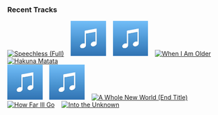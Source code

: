 ### Recent Tracks
[<img src='https://lastfm.freetls.fastly.net/i/u/300x300/2c034dacb108585c50307671497bcf8b.png' width='16%' height='16%' alt='Speechless (Full)'>](https://www.last.fm/music/naomi%2bscott/_/speechless%2b%2528full%2529)&nbsp;&nbsp;&nbsp;&nbsp;[<img src='https://github.com/atfinke/atfinke/blob/master/placeholder.jpeg?raw=true' width='16%' height='16%' alt='Love Is an Open Door - From "Frozen"/Soundtrack Version'>](https://www.last.fm/music/kristen%2bbell/_/love%2bis%2ban%2bopen%2bdoor%2b-%2bfrom%2b%2522frozen%2522%252fsoundtrack%2bversion)&nbsp;&nbsp;&nbsp;&nbsp;[<img src='https://github.com/atfinke/atfinke/blob/master/placeholder.jpeg?raw=true' width='16%' height='16%' alt='I Wont Say (Im In Love) - From "Hercules" / Soundtrack Version'>](https://www.last.fm/music/susan%2began/_/i%2bwon%2527t%2bsay%2b%2528i%2527m%2bin%2blove%2529%2b-%2bfrom%2b%2522hercules%2522%2b%252f%2bsoundtrack%2bversion)&nbsp;&nbsp;&nbsp;&nbsp;[<img src='https://lastfm.freetls.fastly.net/i/u/300x300/1934e209842fd5081e567ca7d7d0e198.png' width='16%' height='16%' alt='When I Am Older'>](https://www.last.fm/music/josh%2bgad/_/when%2bi%2bam%2bolder)&nbsp;&nbsp;&nbsp;&nbsp;[<img src='https://lastfm.freetls.fastly.net/i/u/300x300/eecbd527f75e1b2cbecda62f17291bf1.png' width='16%' height='16%' alt='Hakuna Matata'>](https://www.last.fm/music/billy%2beichner/_/hakuna%2bmatata)&nbsp;&nbsp;&nbsp;&nbsp;<br>[<img src='https://github.com/atfinke/atfinke/blob/master/placeholder.jpeg?raw=true' width='16%' height='16%' alt='Show Yourself'>](https://www.last.fm/music/idina%2bmenzel/_/show%2byourself)&nbsp;&nbsp;&nbsp;&nbsp;[<img src='https://github.com/atfinke/atfinke/blob/master/placeholder.jpeg?raw=true' width='16%' height='16%' alt='Un Poco Loco'>](https://www.last.fm/music/anthony%2bgonzalez/_/un%2bpoco%2bloco)&nbsp;&nbsp;&nbsp;&nbsp;[<img src='https://lastfm.freetls.fastly.net/i/u/300x300/bcf29e70b8684578950646408d7c4511.png' width='16%' height='16%' alt='A Whole New World (End Title)'>](https://www.last.fm/music/zayn/_/a%2bwhole%2bnew%2bworld%2b%2528end%2btitle%2529)&nbsp;&nbsp;&nbsp;&nbsp;[<img src='https://lastfm.freetls.fastly.net/i/u/300x300/b1a715d93b10fbf347082d3e06994ca3.png' width='16%' height='16%' alt='How Far Ill Go'>](https://www.last.fm/music/auli%2527i%2bcravalho/_/how%2bfar%2bi%2527ll%2bgo)&nbsp;&nbsp;&nbsp;&nbsp;[<img src='https://lastfm.freetls.fastly.net/i/u/300x300/1934e209842fd5081e567ca7d7d0e198.png' width='16%' height='16%' alt='Into the Unknown'>](https://www.last.fm/music/idina%2bmenzel/_/into%2bthe%2bunknown)&nbsp;&nbsp;&nbsp;&nbsp;<br>